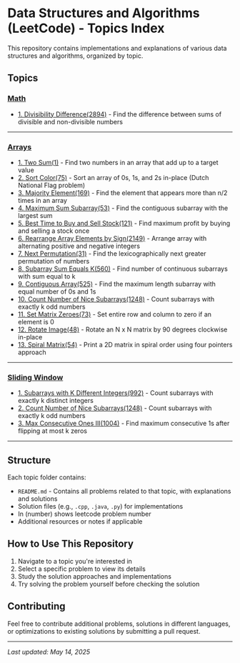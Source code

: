 # Data Structures and Algorithms (LeetCode) - Topics Index

This repository contains implementations and explanations of various data structures and algorithms, organized by topic.

## Topics

### [Math](/Sliding-Window/README.md)

- [1. Divisibility Difference(2894)](/Math/README.md#divisibility-difference) - Find the difference between sums of divisible and non-divisible numbers

---

### [Arrays](/Arrays/README.md)

- [1. Two Sum(1)](/Arrays/README.md#two-sum) - Find two numbers in an array that add up to a target value
- [2. Sort Color(75)](/Arrays/README.md#sort-colors) - Sort an array of 0s, 1s, and 2s in-place (Dutch National Flag problem)
- [3. Majority Element(169)](/Arrays/README.md#majority-element) - Find the element that appears more than n/2 times in an array
- [4. Maximum Sum Subarray(53)](/Arrays/README.md#maximum-sum-subarray) - Find the contiguous subarray with the largest sum
- [5. Best Time to Buy and Sell Stock(121)](/Arrays/README.md#best-time-to-buy-and-sell-stock) - Find maximum profit by buying and selling a stock once
- [6. Rearrange Array Elements by Sign(2149)](/Arrays/README.md#rearrange-array-elements-by-sign) - Arrange array with alternating positive and negative integers
- [7. Next Permutation(31)](/Arrays/README.md#next-permutation) - Find the lexicographically next greater permutation of numbers
- [8. Subarray Sum Equals K(560)](/Arrays/README.md#subarray-sum-equals-k) - Find number of continuous subarrays with sum equal to k
- [9. Contiguous Array(525)](/Arrays/README.md#contiguous-array) - Find the maximum length subarray with equal number of 0s and 1s
- [10. Count Number of Nice Subarrays(1248)](/Arrays/README.md#count-number-of-nice-subarrays) - Count subarrays with exactly k odd numbers
- [11. Set Matrix Zeroes(73)](/Arrays/README.md#set-matrix-zeroes) - Set entire row and column to zero if an element is 0
- [12. Rotate Image(48)](/Arrays/README.md#rotate-image) - Rotate an N x N matrix by 90 degrees clockwise in-place
- [13. Spiral Matrix(54)](/Arrays/README.md#spiral-matrix) - Print a 2D matrix in spiral order using four pointers approach

---

### [Sliding Window](/Sliding-Window/README.md)

- [1. Subarrays with K Different Integers(992)](/Sliding-Window/README.md#subarrays-with-k-different-integers) - Count subarrays with exactly k distinct integers
- [2. Count Number of Nice Subarrays(1248)](/Sliding-Window/README.md#count-number-of-nice-subarrays) - Count subarrays with exactly k odd numbers
- [3. Max Consecutive Ones III(1004)](/Sliding-Window/README.md#max-consecutive-ones-iii) - Find maximum consecutive 1s after flipping at most k zeros

---

## Structure

Each topic folder contains:

- `README.md` - Contains all problems related to that topic, with explanations and solutions
- Solution files (e.g., `.cpp`, `.java`, `.py`) for implementations
- In (number) shows leetcode problem number
- Additional resources or notes if applicable

## How to Use This Repository

1. Navigate to a topic you're interested in
2. Select a specific problem to view its details
3. Study the solution approaches and implementations
4. Try solving the problem yourself before checking the solution

## Contributing

Feel free to contribute additional problems, solutions in different languages, or optimizations to existing solutions by submitting a pull request.

---

_Last updated: May 14, 2025_
